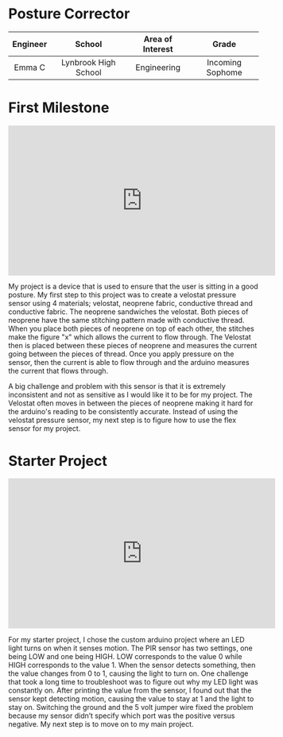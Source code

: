 # Posture Corrector 
<!--My project is a posture corrector that reminds a user to sit properly once they slouch or move into a bad posture. The user will sit on a wedged yoga block with pressure sensors that will tell if the user is in a bad posture based on the pressure the user exerts on the sensor. -->

| **Engineer** | **School** | **Area of Interest** | **Grade** |
|:--:|:--:|:--:|:--:|
| Emma C | Lynbrook High School | Engineering | Incoming Sophome 

<!-- **Replace the BlueStamp logo below with an image of yourself and your completed project. Follow the guide [here](https://tomcam.github.io/least-github-pages/adding-images-github-pages-site.html) if you need help.**

![Headstone Image](logo.svg)
  
# Final Milestone
For your final milestone, explain the outcome of your project. Key details to include are:
- What you've accomplished since your previous milestone
- What your biggest challenges and triumphs were at BSE
- A summary of key topics you learned about
- What you hope to learn in the future after everything you've learned at BSE

**Don't forget to replace the text below with the embedding for your milestone video. Go to Youtube, click Share -> Embed, and copy and paste the code to replace what's below.**

<iframe width="560" height="315" src="https://www.youtube.com/embed/F7M7imOVGug" title="YouTube video player" frameborder="0" allow="accelerometer; autoplay; clipboard-write; encrypted-media; gyroscope; picture-in-picture; web-share" allowfullscreen></iframe>

# Second Milestone
For your second milestone, explain what you've worked on since your previous milestone. You can highlight:
- Technical details of what you've accomplished and how they contribute to the final goal
- What has been surprising about the project so far
- Previous challenges you faced that you overcame
- What needs to be completed before your final milestone 

**Don't forget to replace the text below with the embedding for your milestone video. Go to Youtube, click Share -> Embed, and copy and paste the code to replace what's below.**

<iframe width="560" height="315" src="https://www.youtube.com/embed/y3VAmNlER5Y" title="YouTube video player" frameborder="0" allow="accelerometer; autoplay; clipboard-write; encrypted-media; gyroscope; picture-in-picture; web-share" allowfullscreen></iframe>-->

# First Milestone

<iframe width="537" height="301.5" src="https://www.youtube.com/embed/OPL-LPEhqJY" title="Emma C. Milestone 1" frameborder="0" allow="accelerometer; autoplay; clipboard-write; encrypted-media; gyroscope; picture-in-picture; web-share" ></iframe>

My project is a device that is used to ensure that the user is sitting in a good posture. My first step to this project was to create a velostat pressure sensor using 4 materials; velostat, neoprene fabric, conductive thread and conductive fabric. The neoprene sandwiches the velostat. Both pieces of neoprene have the same stitching pattern made with conductive thread. When you place both pieces of neoprene on top of each other, the stitches make the figure "x" which allows the current to flow through. The Velostat then is placed between these pieces of neoprene and measures the current going between the pieces of thread. Once you apply pressure on the sensor, then the current is able to flow through and the arduino measures the current that flows through.  

A big challenge and problem with this sensor is that it is extremely inconsistent and not as sensitive as I would like it to be for my project. The Velostat often moves in between the pieces of neoprene making it hard for the arduino's reading to be consistently accurate. Instead of using the velostat pressure sensor, my next step is to figure how to use the flex sensor for my project. 


# Starter Project 

<iframe width="537" height="301.5" src="https://www.youtube.com/embed/l6ldjOKdyIM" title="Emma C. Starter Project" frameborder="0" allow="accelerometer; autoplay; clipboard-write; encrypted-media; gyroscope; picture-in-picture; web-share" ></iframe>

For my starter project, I chose the custom arduino project where an LED light turns on when it senses motion. The PIR sensor has two settings, one being LOW and one being HIGH. LOW corresponds to the value 0 while HIGH corresponds to the value 1. When the sensor detects something, then the value changes from 0 to 1, causing the light to turn on. One challenge that took a long time to troubleshoot was to figure out why my LED light was constantly on. After printing the value from the sensor, I found out that the sensor kept detecting motion, causing the value to stay at 1 and the light to stay on. Switching the ground and the 5 volt jumper wire fixed the problem because my sensor didn’t specify which port was the positive versus negative. My next step is to move on to my main project. 



<!--# Schematics 
Here's where you'll put images of your schematics. [Tinkercad](https://www.tinkercad.com/blog/official-guide-to-tinkercad-circuits) and [Fritzing](https://fritzing.org/learning/) are both great resoruces to create professional schematic diagrams, though BSE recommends Tinkercad becuase it can be done easily and for free in the browser. 

# Code
Here's where you'll put your code. The syntax below places it into a block of code. Follow the guide [here]([url](https://www.markdownguide.org/extended-syntax/)) to learn how to customize it to your project needs. 

```c++
void setup() {
  // put your setup code here, to run once:
  Serial.begin(9600);
  Serial.println("Hello World!");
}

void loop() {
  // put your main code here, to run repeatedly:

}
```

# Bill of Materials
Here's where you'll list the parts in your project. To add more rows, just copy and paste the example rows below.
Don't forget to place the link of where to buy each component inside the quotation marks in the corresponding row after href =. Follow the guide [here]([url](https://www.markdownguide.org/extended-syntax/)) to learn how to customize this to your project needs. 

| **Part** | **Note** | **Price** | **Link** |
|:--:|:--:|:--:|:--:|
| Item Name | What the item is used for | $Price | <a href="https://www.amazon.com/Arduino-A000066-ARDUINO-UNO-R3/dp/B008GRTSV6/"> Link </a> |
|:--:|:--:|:--:|:--:|
| Item Name | What the item is used for | $Price | <a href="https://www.amazon.com/Arduino-A000066-ARDUINO-UNO-R3/dp/B008GRTSV6/"> Link </a> |
|:--:|:--:|:--:|:--:|
| Item Name | What the item is used for | $Price | <a href="https://www.amazon.com/Arduino-A000066-ARDUINO-UNO-R3/dp/B008GRTSV6/"> Link </a> |
|:--:|:--:|:--:|:--:|

# Other Resources/Examples
One of the best parts about Github is that you can view how other people set up their own work. Here are some past BSE portfolios that are awesome examples. You can view how they set up their portfolio, and you can view their index.md files to understand how they implemented different portfolio components.
- [Example 1](https://trashytuber.github.io/YimingJiaBlueStamp/)
- [Example 2](https://sviatil0.github.io/Sviatoslav_BSE/)
- [Example 3](https://arneshkumar.github.io/arneshbluestamp/)

To watch the BSE tutorial on how to create a portfolio, click here.--> 

